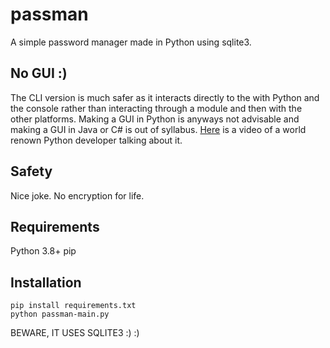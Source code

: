 # passman
A simple password manager made in Python using sqlite3.

## No GUI :)
The CLI version is much safer as it interacts directly to the with Python and the console rather than interacting through a module and then with the other platforms.
Making a GUI in Python is anyways not advisable and making a GUI in Java or C# is out of syllabus. [Here](https://youtu.be/BgxklT94W0I?t=179) is a video of a world renown Python developer talking about it.

## Safety
Nice joke. No encryption for life.

## Requirements
Python 3.8+
pip

## Installation
```
pip install requirements.txt
python passman-main.py
```

BEWARE, IT USES SQLITE3 :) :)